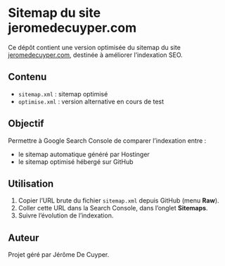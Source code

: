 # Sitemap du site jeromedecuyper.com

Ce dépôt contient une version optimisée du sitemap du site [jeromedecuyper.com](https://jeromedecuyper.com), destinée à améliorer l’indexation SEO.

## Contenu
- `sitemap.xml` : sitemap optimisé
- `optimise.xml` : version alternative en cours de test

## Objectif
Permettre à Google Search Console de comparer l’indexation entre :
- le sitemap automatique généré par Hostinger
- le sitemap optimisé hébergé sur GitHub

## Utilisation
1. Copier l’URL brute du fichier `sitemap.xml` depuis GitHub (menu **Raw**).
2. Coller cette URL dans la Search Console, dans l’onglet **Sitemaps**.
3. Suivre l’évolution de l’indexation.

## Auteur
Projet géré par Jérôme De Cuyper.
